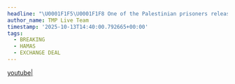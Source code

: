 ```yaml
---
headline: "\U0001F1F5\U0001F1F8 One of the Palestinian prisoners released in the exchange deal earlier:\n\n“We kiss the feet of the people of Gaza and its mujahideen who secured our release in this honorable manner”."
author_name: TMP Live Team
timestamp: '2025-10-13T14:40:00.792665+00:00'
tags:
  - BREAKING
  - HAMAS
  - EXCHANGE DEAL
---
```

[youtube|](https://youtu.be/e07SwhRXAcA)
